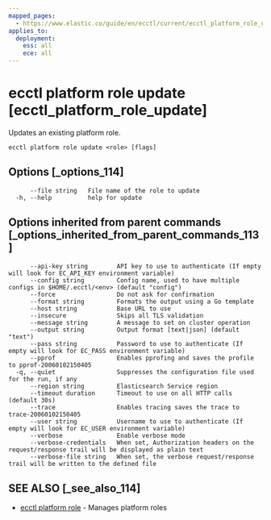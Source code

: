 ```yaml
---
mapped_pages:
  - https://www.elastic.co/guide/en/ecctl/current/ecctl_platform_role_update.html
applies_to:
  deployment:
    ess: all
    ece: all
---
```


# ecctl platform role update [ecctl_platform_role_update]

Updates an existing platform role.

```
ecctl platform role update <role> [flags]
```


## Options [_options_114]

```
      --file string   File name of the role to update
  -h, --help          help for update
```


## Options inherited from parent commands [_options_inherited_from_parent_commands_113]

```
      --api-key string        API key to use to authenticate (If empty will look for EC_API_KEY environment variable)
      --config string         Config name, used to have multiple configs in $HOME/.ecctl/<env> (default "config")
      --force                 Do not ask for confirmation
      --format string         Formats the output using a Go template
      --host string           Base URL to use
      --insecure              Skips all TLS validation
      --message string        A message to set on cluster operation
      --output string         Output format [text|json] (default "text")
      --pass string           Password to use to authenticate (If empty will look for EC_PASS environment variable)
      --pprof                 Enables pprofing and saves the profile to pprof-20060102150405
  -q, --quiet                 Suppresses the configuration file used for the run, if any
      --region string         Elasticsearch Service region
      --timeout duration      Timeout to use on all HTTP calls (default 30s)
      --trace                 Enables tracing saves the trace to trace-20060102150405
      --user string           Username to use to authenticate (If empty will look for EC_USER environment variable)
      --verbose               Enable verbose mode
      --verbose-credentials   When set, Authorization headers on the request/response trail will be displayed as plain text
      --verbose-file string   When set, the verbose request/response trail will be written to the defined file
```


## SEE ALSO [_see_also_114]

* [ecctl platform role](/reference/ecctl_platform_role.md) - Manages platform roles
